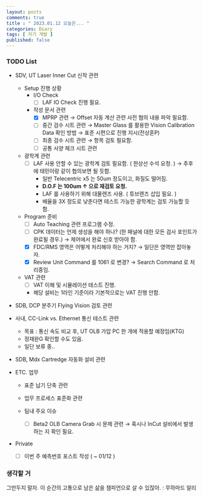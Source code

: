 ```yaml
---
layout: posts
comments: true
title : " 2023.01.12 오늘은... "
categories: Diary
tags: [ 자기 개발 ]
published: false
---
```


### TODO List

- SDV, UT Laser Inner Cut 신작 관련

  - Setup 진행 상황
    - I/O Check
      - [ ] LAF IO Check 진행 필요.
    - 작성 문서 관련
      - [x] MPRP 관련 → Offset 자동 계산 관련 사전 협의 내용 파악 필요함.
      - [ ] 중간 검수 시트 관련 → Master Glass 를 활용한 Vision Calibration Data 확인 방법 → 표준 시편으로 진행 지시(전상훈P)
      - [ ] 최종 검수 시트 관련 → 항목 검토 필요함.
      - [ ] 공통 사양 체크 시트 관련

  - 광학계 관련
    - [ ] LAF 사용 안할 수 있는 광학계 검토 필요함. ( 한상선 수석 요청. ) → 추후에 태민이랑 같이 협의보면 될 듯함.
      - 일반 Telecentric x5 는 50um 정도이고, 화질도 떨어짐.
      - **D.O.F 는 100um ↑ 으로 재검토 요청.**
      - LAF 를 사용하기 위해 대물렌즈 사용. ( 튜브렌즈 삽입 필요. )
      - 배율을 3X 정도로 낮춘다면 테스트 가능한 광학계는 검토 가능할 듯 함.

  - Program 준비
    - [ ] Auto Teaching 관련 프로그램 수정.
    - [ ] CPK 데이터는 언제 생성을 해야 하나? (한 패널에 대한 모든 검사 포인트가 완료될 경우.) → 제어에서 완료 신호 받아야 함.
    - [x] FDC/RMS 영역은 어떻게 처리해야 하는 거지? → 일단은 영역만 잡아놓자.
    - [x] Review Unit Command 를 1061 로 변경? → Search Command 로 처리중임.

  - VAT 관련
    - [ ] VAT 이해 및 시뮬레이션 테스트 진행.
    - 해당 설비는 1라인 기준이라 기본적으로는 VAT 진행 안함.

- SDB, DCP 분주기 Flying Vision 검토 관련

- 사내, CC-Link vs. Ethernet 통신 테스트 관련
  - 목표 : 통신 속도 비교 후, UT OLB 가압 PC 한 개에 적용할 예정임(KTG)
  - 정재완G 확인할 수도 있음.
  - 일단 보류 중..

- SDB, Mdx Cartredge 자동화 설비 관련

- ETC. 업무
  - 표준 납기 단축 관련

  - 업무 프로세스 표준화 관련

  - 팀내 주요 이슈
    - [ ] Beta2 OLB Camera Grab 시 문제 관련 → 혹시나 InCut 설비에서 발생하는 지 확인 필요.

- Private
  - [ ] 이번 주 예측번호 포스트 작성 ( ~ 01/12 )

### 생각할 거

그만두지 말자. 이 순간의 고통으로 남은 삶을 챔피언으로 살 수 있잖아.
 : 무하마드 알리
